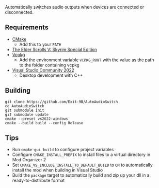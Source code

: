 Automatically switches audio outputs when devices are connected or disconnected.

## Requirements
* [CMake](https://cmake.org/)
	* Add this to your `PATH`
* [The Elder Scrolls V: Skyrim Special Edition](https://store.steampowered.com/app/489830)
* [Vcpkg](https://github.com/microsoft/vcpkg)
	* Add the environment variable `VCPKG_ROOT` with the value as the path to the folder containing vcpkg
* [Visual Studio Community 2022](https://visualstudio.microsoft.com/)
	* Desktop development with C++

## Building
```
git clone https://github.com/Exit-9B/AutoAudioSwitch
cd AutoAudioSwitch
git submodule init
git submodule update
cmake --preset vs2022-windows
cmake --build build --config Release
```

## Tips
* Run `cmake-gui build` to configure project variables
* Configure `CMAKE_INSTALL_PREFIX` to install files to a virtual directory in Mod Organizer 2
* Set `CMAKE_VS_INCLUDE_INSTALL_TO_DEFAULT_BUILD` to `ON` to automatically install the mod when building in Visual Studio
* Build the `package` target to automatically build and zip up your dll in a ready-to-distribute format
